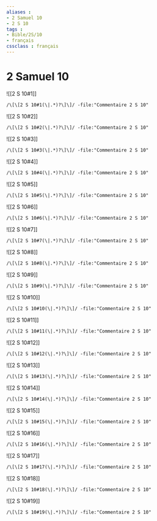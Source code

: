 ```yaml
---
aliases : 
- 2 Samuel 10
- 2 S 10
tags : 
- Bible/2S/10
- français
cssclass : français
---
```


# 2 Samuel 10

![[2 S 10#1]]

```query
/\[\[2 S 10#1(\|.*)?\]\]/ -file:"Commentaire 2 S 10"
```

![[2 S 10#2]]

```query
/\[\[2 S 10#2(\|.*)?\]\]/ -file:"Commentaire 2 S 10"
```

![[2 S 10#3]]

```query
/\[\[2 S 10#3(\|.*)?\]\]/ -file:"Commentaire 2 S 10"
```

![[2 S 10#4]]

```query
/\[\[2 S 10#4(\|.*)?\]\]/ -file:"Commentaire 2 S 10"
```

![[2 S 10#5]]

```query
/\[\[2 S 10#5(\|.*)?\]\]/ -file:"Commentaire 2 S 10"
```

![[2 S 10#6]]

```query
/\[\[2 S 10#6(\|.*)?\]\]/ -file:"Commentaire 2 S 10"
```

![[2 S 10#7]]

```query
/\[\[2 S 10#7(\|.*)?\]\]/ -file:"Commentaire 2 S 10"
```

![[2 S 10#8]]

```query
/\[\[2 S 10#8(\|.*)?\]\]/ -file:"Commentaire 2 S 10"
```

![[2 S 10#9]]

```query
/\[\[2 S 10#9(\|.*)?\]\]/ -file:"Commentaire 2 S 10"
```

![[2 S 10#10]]

```query
/\[\[2 S 10#10(\|.*)?\]\]/ -file:"Commentaire 2 S 10"
```

![[2 S 10#11]]

```query
/\[\[2 S 10#11(\|.*)?\]\]/ -file:"Commentaire 2 S 10"
```

![[2 S 10#12]]

```query
/\[\[2 S 10#12(\|.*)?\]\]/ -file:"Commentaire 2 S 10"
```

![[2 S 10#13]]

```query
/\[\[2 S 10#13(\|.*)?\]\]/ -file:"Commentaire 2 S 10"
```

![[2 S 10#14]]

```query
/\[\[2 S 10#14(\|.*)?\]\]/ -file:"Commentaire 2 S 10"
```

![[2 S 10#15]]

```query
/\[\[2 S 10#15(\|.*)?\]\]/ -file:"Commentaire 2 S 10"
```

![[2 S 10#16]]

```query
/\[\[2 S 10#16(\|.*)?\]\]/ -file:"Commentaire 2 S 10"
```

![[2 S 10#17]]

```query
/\[\[2 S 10#17(\|.*)?\]\]/ -file:"Commentaire 2 S 10"
```

![[2 S 10#18]]

```query
/\[\[2 S 10#18(\|.*)?\]\]/ -file:"Commentaire 2 S 10"
```

![[2 S 10#19]]

```query
/\[\[2 S 10#19(\|.*)?\]\]/ -file:"Commentaire 2 S 10"
```

